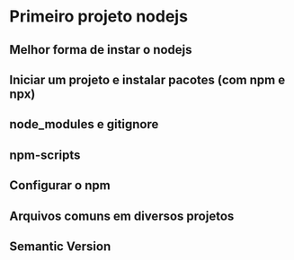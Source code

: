 # Primeiro projeto nodejs

## Melhor forma de instar o nodejs
## Iniciar um projeto e instalar pacotes (com npm e npx)
## node_modules e gitignore
## npm-scripts
## Configurar o npm
## Arquivos comuns em diversos projetos
## Semantic Version